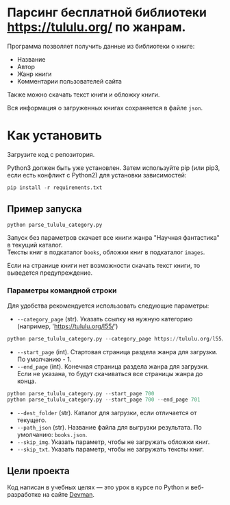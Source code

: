 # Парсинг бесплатной библиотеки https://tululu.org/ по жанрам.

Программа позволяет получить данные из библиотеки о книге:
* Название
* Автор
* Жанр книги
* Комментарии пользователей сайта

Также можно скачать текст книги и обложку книги.

Вся информация о загруженных книгах сохраняется в файле `json`.

# Как установить

Загрузите код с репозитория.

Python3 должен быть уже установлен. 
Затем используйте pip (или pip3, если есть конфликт с Python2) для установки зависимостей:

```Python
pip install -r requirements.txt
```

## Пример запуска

```Python
python parse_tululu_category.py
``` 
Запуск без параметров скачает все книги жанра "Научная фантастика" в текущий каталог.  
Тексты книг в подкаталог `books`, обложки книг в подкаталог `images`.

Если на странице книги нет возможности скачать текст книги, то выведется предупреждение.

### Параметры командной строки
Для удобства рекомендуется использовать следующие параметры:
* `--category_page` (str). Указать ссылку на нужную категорию (например, 'https://tululu.org/l55/')

```python
python parse_tululu_category.py --category_page https://tululu.org/l55/
```

* `--start_page` (int). Стартовая страница раздела жанра для загрузки. По умолчанию - 1.
* `--end_page` (int). Конечная страница раздела жанра для загрузки. Если не указана, то будут скачиваться
все страницы жанра до конца.

```python
python parse_tululu_category.py --start_page 700
python parse_tululu_category.py --start_page 700 --end_page 701

```
* `--dest_folder` (str). Каталог для загрузки, если отличается от текущего.
* `--path_json` (str). Название файла для выгрузки результата. По умолчанию: `books.json`.
* `--skip_img`. Указать параметр, чтобы не загружать обложки книг.
* `--skip_txt`. Указать параметр, чтобы не загружать тексты книг.


## Цели проекта

Код написан в учебных целях — это урок в курсе по Python и веб-разработке на сайте [Devman](https://dvmn.org).
